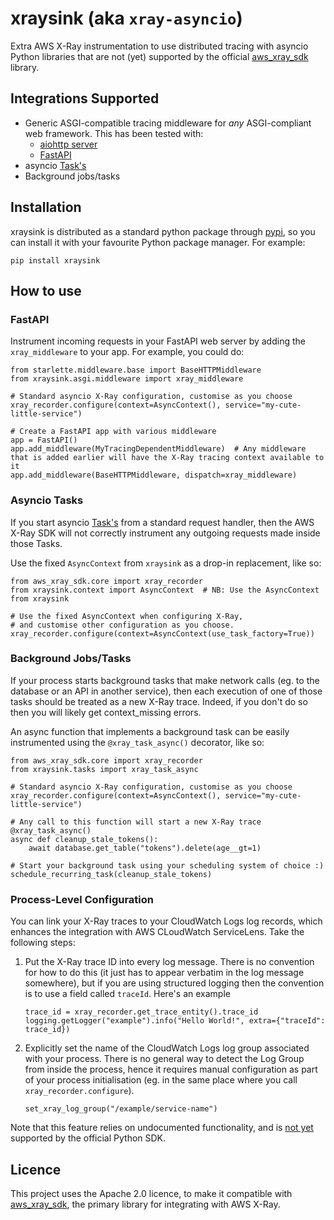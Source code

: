 # xraysink (aka `xray-asyncio`)
Extra AWS X-Ray instrumentation to use distributed tracing with asyncio Python
libraries that are not (yet) supported by the official
[aws_xray_sdk](https://github.com/aws/aws-xray-sdk-python) library.


## Integrations Supported
* Generic ASGI-compatible tracing middleware for *any* ASGI-compliant web
  framework. This has been tested with:
  - [aiohttp server](https://docs.aiohttp.org/en/stable/)
  - [FastAPI](https://fastapi.tiangolo.com/)
* asyncio [Task's](https://docs.python.org/3/library/asyncio-task.html)
* Background jobs/tasks

## Installation
xraysink is distributed as a standard python package through
[pypi](https://pypi.org/), so you can install it with your favourite Python
package manager. For example:

    pip install xraysink 


## How to use

### FastAPI
Instrument incoming requests in your FastAPI web server by adding the
`xray_middleware` to your app. For example, you could do:

    from starlette.middleware.base import BaseHTTPMiddleware
    from xraysink.asgi.middleware import xray_middleware
    
    # Standard asyncio X-Ray configuration, customise as you choose
    xray_recorder.configure(context=AsyncContext(), service="my-cute-little-service")
    
    # Create a FastAPI app with various middleware
    app = FastAPI()
    app.add_middleware(MyTracingDependentMiddleware)  # Any middleware that is added earlier will have the X-Ray tracing context available to it
    app.add_middleware(BaseHTTPMiddleware, dispatch=xray_middleware)


### Asyncio Tasks
If you start asyncio [Task's](https://docs.python.org/3/library/asyncio-task.html)
from a standard request handler, then the AWS X-Ray SDK will not correctly
instrument any outgoing requests made inside those Tasks.

Use the fixed `AsyncContext` from `xraysink` as a drop-in replacement, like so:

    from aws_xray_sdk.core import xray_recorder
    from xraysink.context import AsyncContext  # NB: Use the AsyncContext from xraysink
    
    # Use the fixed AsyncContext when configuring X-Ray,
    # and customise other configuration as you choose.
    xray_recorder.configure(context=AsyncContext(use_task_factory=True))


### Background Jobs/Tasks
If your process starts background tasks that make network calls (eg. to the
database or an API in another service), then each execution of one of those
tasks should be treated as a new X-Ray trace. Indeed, if you don't do so then
you will likely get context_missing errors.

An async function that implements a background task can be easily instrumented
using the `@xray_task_async()` decorator, like so:

    from aws_xray_sdk.core import xray_recorder
    from xraysink.tasks import xray_task_async

    # Standard asyncio X-Ray configuration, customise as you choose
    xray_recorder.configure(context=AsyncContext(), service="my-cute-little-service")
    
    # Any call to this function will start a new X-Ray trace
    @xray_task_async()
    async def cleanup_stale_tokens():
        await database.get_table("tokens").delete(age__gt=1)
    
    # Start your background task using your scheduling system of choice :)
    schedule_recurring_task(cleanup_stale_tokens)


### Process-Level Configuration
You can link your X-Ray traces to your CloudWatch Logs log records, which
enhances the integration with AWS CLoudWatch ServiceLens. Take the following
steps:

1.  Put the X-Ray trace ID into every log message. There is no convention for
    how to do this (it just has to appear verbatim in the log message
    somewhere), but if you are using structured logging then the convention is
    to use a field called `traceId`. Here's an example
    
        trace_id = xray_recorder.get_trace_entity().trace_id
        logging.getLogger("example").info("Hello World!", extra={"traceId": trace_id})

1.  Explicitly set the name of the CloudWatch Logs log group associated with
    your process. There is no general way to detect the Log Group from inside
    the process, hence it requires manual configuration as part of your process
    initialisation (eg. in the same place where you call
    `xray_recorder.configure`).
    
        set_xray_log_group("/example/service-name")

Note that this feature relies on undocumented functionality, and is
[not yet](https://github.com/aws/aws-xray-sdk-python/issues/188)
supported by the official Python SDK.

## Licence
This project uses the Apache 2.0 licence, to make it compatible with
[aws_xray_sdk](https://github.com/aws/aws-xray-sdk-python), the
primary library for integrating with AWS X-Ray.
